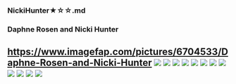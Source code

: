 ### NickiHunter★☆☆.md
### Daphne Rosen and Nicki Hunter
https://www.imagefap.com/pictures/6704533/Daphne-Rosen-and-Nicki-Hunter
![](https://x.imagefapusercontent.com/u/SophieDeeBest/6704533/2086790389/ddpp15nickidaphne-001.jpg)
![](https://x.imagefapusercontent.com/u/SophieDeeBest/6704533/954668866/ddpp15nickidaphne-002.jpg)
![](https://x.imagefapusercontent.com/u/SophieDeeBest/6704533/432729558/ddpp15nickidaphne-003.jpg)
![](https://x.imagefapusercontent.com/u/SophieDeeBest/6704533/1958576677/ddpp15nickidaphne-017.jpg)
![](https://x.imagefapusercontent.com/u/SophieDeeBest/6704533/434741169/ddpp15nickidaphne-020.jpg)
![](https://x.imagefapusercontent.com/u/SophieDeeBest/6704533/812855318/ddpp15nickidaphne-033.jpg)
![](https://x.imagefapusercontent.com/u/SophieDeeBest/6704533/1404894640/ddpp15nickidaphne-034.jpg)
![](https://x.imagefapusercontent.com/u/SophieDeeBest/6704533/2027554564/ddpp15nickidaphne-035.jpg)
![](https://x.imagefapusercontent.com/u/SophieDeeBest/6704533/55892037/ddpp15nickidaphne-036.jpg)
![](https://x.imagefapusercontent.com/u/SophieDeeBest/6704533/692532989/ddpp15nickidaphne-037.jpg)
![](https://x.imagefapusercontent.com/u/SophieDeeBest/6704533/59248099/ddpp15nickidaphne-038.jpg)
![](https://x.imagefapusercontent.com/u/SophieDeeBest/6704533/1751935327/ddpp15nickidaphne-040.jpg)
![]()
---
